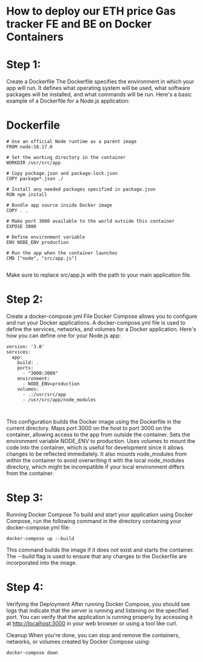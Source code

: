 # How to deploy our ETH price Gas tracker  FE and BE on Docker Containers  

# Step 1: 
Create a Dockerfile The Dockerfile specifies the environment in which your app will run. It defines what operating system will be used, what software packages will be installed, and what commands will be run. Here's a basic example of a Dockerfile for a Node.js application:

# Dockerfile

```
# Use an official Node runtime as a parent image
FROM node:18.17.0

# Set the working directory in the container
WORKDIR /usr/src/app

# Copy package.json and package-lock.json
COPY package*.json ./

# Install any needed packages specified in package.json
RUN npm install

# Bundle app source inside Docker image
COPY . .

# Make port 3000 available to the world outside this container
EXPOSE 3000

# Define environment variable
ENV NODE_ENV production

# Run the app when the container launches
CMD ["node", "src/app.js"]


```

Make sure to replace src/app.js with the path to your main application file.

# Step 2:
 Create a docker-compose.yml File Docker Compose allows you to configure and run your Docker applications. A docker-compose.yml file is used to define the services, networks, and volumes for a Docker application. Here's how you can define one for your Node.js app:

```
version: '3.8'
services:
  app:
    build: .
    ports:
      - "3000:3000"
    environment:
      - NODE_ENV=production
    volumes:
      - .:/usr/src/app
      - /usr/src/app/node_modules



```

This configuration builds the Docker image using the Dockerfile in the current directory. Maps port 3000 on the host to port 3000 on the container, allowing access to the app from outside the container. Sets the environment variable NODE_ENV to production. Uses volumes to mount the code into the container, which is useful for development since it allows changes to be reflected immediately. It also mounts node_modules from within the container to avoid overwriting it with the local node_modules directory, which might be incompatible if your local environment differs from the container.

# Step 3:

 Running Docker Compose To build and start your application using Docker Compose, run the following command in the directory containing your docker-compose.yml file:

```
docker-compose up --build

```

This command builds the image if it does not exist and starts the container. The --build flag is used to ensure that any changes to the Dockerfile are incorporated into the image.

# Step 4: 

Verifying the Deployment After running Docker Compose, you should see logs that indicate that the server is running and listening on the specified port. You can verify that the application is running properly by accessing it at  [http://localhost:3000](http://localhost:3000/)  in your web browser or using a tool like curl.

Cleanup When you're done, you can stop and remove the containers, networks, or volumes created by Docker Compose using:

```
docker-compose down
```
